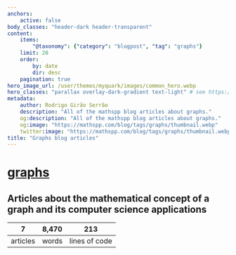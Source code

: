 ```yaml
---
anchors:
    active: false
body_classes: "header-dark header-transparent"
content:
    items:
        "@taxonomy": {"category": "blogpost", "tag": "graphs"}
    limit: 20
    order:
        by: date
        dir: desc
    pagination: true
hero_image_url: /user/themes/myquark/images/common_hero.webp
hero_classes: "parallax overlay-dark-gradient text-light" # see https://demo.getgrav.org/blog-skeleton/blog/hero-classes
metadata:
    author: Rodrigo Girão Serrão
    description: "All of the mathspp blog articles about graphs."
    og:description: "All of the mathspp blog articles about graphs."
    og:image: "https://mathspp.com/blog/tags/graphs/thumbnail.webp"
    twitter:image: "https://mathspp.com/blog/tags/graphs/thumbnail.webp"
title: "Graphs blog articles"
---
```


# <a href="/blog/tags/graphs" class="label label-primary tag-title">graphs</a>


## Articles about the mathematical concept of a graph and its computer science applications



<table class="stats-table">
    <thead>
        <tr>
            <th style="text-align: center;">7</th>
            <th style="text-align: center;">8,470</th>
            <th style="text-align: center;">213</th>
        </tr>
    </thead>
    <tbody>
        <tr>
            <td style="text-align: center;">articles</td>
            <td style="text-align: center;">words</td>
            <td style="text-align: center;">lines of code</td>
        </tr>
    </tbody>
</table>